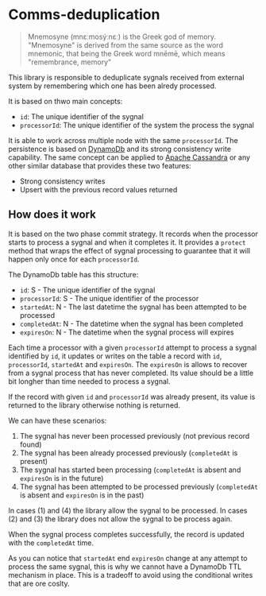 # Comms-deduplication

> Mnemosyne (mnɛːmosýːnɛː) is the Greek god of memory. "Mnemosyne" is derived from the same source as the word mnemonic, that being the Greek word mnēmē, which means "remembrance, memory"

This library is  responsible to deduplicate sygnals received from external system by remembering which one has been alredy processed.

It is based on thwo main concepts:

- `id`: The unique identifier of the sygnal
- `processorId`: The unique identifier of the system the process the sygnal

It is able to work across multiple node with the same `processorId`. The persistence is based on [DynamoDb](https://aws.amazon.com/dynamodb/) and its strong consistency write capability. The same concept can be applied to [Apache Cassandra](http://cassandra.apache.org/) or any other similar database that provides these two features:

- Strong consistency writes
- Upsert with the previous record values returned

## How does it work

It is based on the two phase commit strategy. It records when the processor starts to process a sygnal and when it completes it. It provides a `protect` method that wraps the effect of sygnal processing to guarantee that it will happen only once for each `processorId`.

The DynamoDb table has this structure:

- `id`: S - The unique identifier of the sygnal
- `processorId`: S - The unique identifier of the processor
- `startedAt`: N - The last datetime the sygnal has been attempted to be processed
- `completedAt`: N - The datetime when the sygnal has been completed
- `expiresOn`: N - The datetime when the sygnal process will expires

Each time a processor with a given `processorId` attempt to process a sygnal identified by `id`, it updates or writes on the table a record with `id`, `processorId`, `startedAt` and `expiresOn`. The `expiresOn` is allows to recover from a sygnal process that has never completed. Its value should be a little bit longher than time needed to process a sygnal.

If the record with given `id` and `processorId` was already present, its value is returned to the library otherwise nothing is returned.

We can have these scenarios:

1) The sygnal has never been processed previously (not previous record found)
2) The sygnal has been already processed previously (`completedAt` is present)
3) The sygnal has started been processing (`completedAt` is absent and `expiresOn` is in the future)
4) The sygnal has been attempted to be processed previously (`completedAt` is absent and `expiresOn` is in the past)

In cases (1) and (4) the library allow the sygnal to be processed. In cases (2) and (3) the library does not allow the sygnal to be process again.

When the sygnal process completes successfully, the record is updated with the `completedAt` time.

As you can notice that `startedAt` end `expiresOn` change at any attempt to process the same sygnal, this is why we cannot have a DynamoDb TTL mechanism in place. This is a tradeoff to avoid using the conditional writes that are ore coslty.
